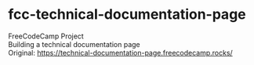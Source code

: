 # fcc-technical-documentation-page
FreeCodeCamp Project <br>
Building a technical documentation page <br>
Original: https://technical-documentation-page.freecodecamp.rocks/
